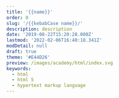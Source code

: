 ```yaml
---
title: '{{name}}'
order: 0
slug: '/{{kebabCase name}}/'
description: description
date: '2019-08-22T15:20:28.000Z'
lastmod: '2022-02-06T16:40:18.341Z'
modDetail: null
draft: true
theme: '#E44D26'
preview: /images/academy/html/index.svg
keywords:
  - html
  - html 5
  - hypertext markup language
---
```


